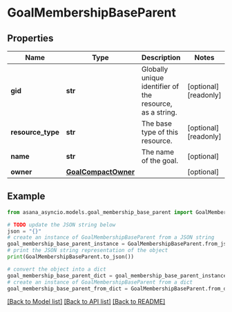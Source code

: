 # GoalMembershipBaseParent


## Properties

Name | Type | Description | Notes
------------ | ------------- | ------------- | -------------
**gid** | **str** | Globally unique identifier of the resource, as a string. | [optional] [readonly] 
**resource_type** | **str** | The base type of this resource. | [optional] [readonly] 
**name** | **str** | The name of the goal. | [optional] 
**owner** | [**GoalCompactOwner**](GoalCompactOwner.md) |  | [optional] 

## Example

```python
from asana_asyncio.models.goal_membership_base_parent import GoalMembershipBaseParent

# TODO update the JSON string below
json = "{}"
# create an instance of GoalMembershipBaseParent from a JSON string
goal_membership_base_parent_instance = GoalMembershipBaseParent.from_json(json)
# print the JSON string representation of the object
print(GoalMembershipBaseParent.to_json())

# convert the object into a dict
goal_membership_base_parent_dict = goal_membership_base_parent_instance.to_dict()
# create an instance of GoalMembershipBaseParent from a dict
goal_membership_base_parent_from_dict = GoalMembershipBaseParent.from_dict(goal_membership_base_parent_dict)
```
[[Back to Model list]](../README.md#documentation-for-models) [[Back to API list]](../README.md#documentation-for-api-endpoints) [[Back to README]](../README.md)


